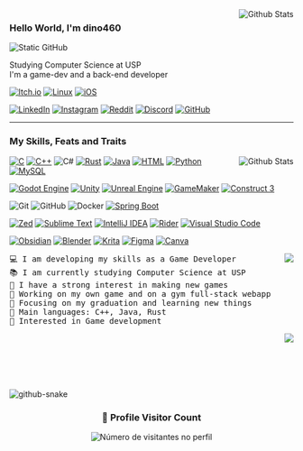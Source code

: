 <img href="https://github.com/dino460" align='right' src="https://github-readme-stats.vercel.app/api?username=dino460&theme=dark&hide_border=false&include_all_commits=true&show_icons=true" alt="Github Stats" />

### Hello World, I'm dino460

<img src="https://img.shields.io/static/v1?label=Overview&message=dino460&theme=dark&style=for-the-badge&logo=GitHub&link=https://github.com/dino460" alt="Static GitHub" />
<p>Studying Computer Science at USP<br/> I'm a game-dev and a back-end developer</p>

[![Itch.io](https://img.shields.io/badge/itch.io-%23FF0B34.svg?logo=Itch.io&logoColor=white)](https://dino460.itch.io/)
[![Linux](https://img.shields.io/badge/Linux-FCC624?logo=linux&logoColor=black)](#)
[![iOS](https://img.shields.io/badge/iOS-000000?&logo=apple&logoColor=white)](#)

[![LinkedIn](https://custom-icon-badges.demolab.com/badge/LinkedIn-0A66C2?logo=linkedin-white&logoColor=fff)](www.linkedin.com/in/raphael-zoega-cali-gomes)
[![Instagram](https://img.shields.io/badge/Instagram-%23E4405F.svg?logo=Instagram&logoColor=white)](https://www.instagram.com/the_dino460/)
[![Reddit](https://img.shields.io/badge/Reddit-FF4500?logo=reddit&logoColor=white)](https://www.reddit.com/user/dino460)
[![Discord](https://img.shields.io/badge/Discord-%235865F2.svg?&logo=discord&logoColor=white)](https://discordapp.com/users/dino460)
[![GitHub](https://img.shields.io/github/followers/dino460?label=follow&style=social)](https://github.com/dino460)

---
### My Skills, Feats and Traits
<img align="right" src="https://github-readme-stats.vercel.app/api/top-langs/?username=dino460&theme=dark&hide_border=false&include_all_commits=true&count_private=true&layout=compact" alt="Github Stats" />

[![C](https://img.shields.io/badge/C-00599C?logo=c&logoColor=white)](#)
[![C++](https://img.shields.io/badge/C++-%2300599C.svg?logo=c%2B%2B&logoColor=white)](#)
![C#](https://custom-icon-badges.demolab.com/badge/C%23-%23239120.svg?logo=cshrp&logoColor=white)
[![Rust](https://img.shields.io/badge/Rust-%23000000.svg?e&logo=rust&logoColor=white)](#)
[![Java](https://img.shields.io/badge/Java-%23ED8B00.svg?logo=openjdk&logoColor=white)](#)
[![HTML](https://img.shields.io/badge/HTML-%23E34F26.svg?logo=html5&logoColor=white)](#)
[![Python](https://img.shields.io/badge/Python-3776AB?logo=python&logoColor=fff)](#)
[![MySQL](https://img.shields.io/badge/MySQL-4479A1?logo=mysql&logoColor=fff)](#)

[![Godot Engine](https://img.shields.io/badge/Godot-%23FFFFFF.svg?logo=godot-engine)](#)
[![Unity](https://img.shields.io/badge/Unity-%23000000.svg?logo=unity&logoColor=white)](#)
[![Unreal Engine](https://img.shields.io/badge/Unreal%20Engine-%23313131.svg?logo=unrealengine&logoColor=white)](#)
[![GameMaker](https://img.shields.io/badge/GameMaker-000?logo=gamemaker&logoColor=fff)](#)
[![Construct 3](https://img.shields.io/badge/Construct%203-00FFDA?logo=construct3&logoColor=000&)](#)

![Git](https://img.shields.io/badge/-Git-333333?style=flat&logo=git)
![GitHub](https://img.shields.io/badge/-GitHub-333333?style=flat&logo=github)
![Docker](https://img.shields.io/badge/-Docker-333333?style=flat&logo=docker)
[![Spring Boot](https://img.shields.io/badge/Spring%20Boot-6DB33F?logo=springboot&logoColor=fff)](#)

[![Zed](https://img.shields.io/badge/Zed-white?logo=zedindustries&logoColor=084CCF)](#)
[![Sublime Text](https://img.shields.io/badge/Sublime%20Text-%23575757.svg?logo=sublime-text&logoColor=important)](#)
[![IntelliJ IDEA](https://img.shields.io/badge/IntelliJIDEA-000000.svg?logo=intellij-idea&logoColor=white)](#)
[![Rider](https://img.shields.io/badge/Rider-000?logo=rider&logoColor=fff)](#)
[![Visual Studio Code](https://custom-icon-badges.demolab.com/badge/Visual%20Studio%20Code-0078d7.svg?logo=vsc&logoColor=white)](#)

[![Obsidian](https://img.shields.io/badge/Obsidian-%23483699.svg?&logo=obsidian&logoColor=white)](#)
[![Blender](https://img.shields.io/badge/Blender-%23F5792A.svg?logo=blender&logoColor=white)](#)
[![Krita](https://img.shields.io/badge/Krita-203759?logo=krita&logoColor=EEF37B)](#)
[![Figma](https://img.shields.io/badge/Figma-F24E1E?logo=figma&logoColor=white)](#)
[![Canva](https://img.shields.io/badge/Canva-%2300C4CC.svg?&logo=Canva&logoColor=white)](#)

<img align='right' src="https://github-readme-stats.vercel.app/api/pin/?username=dino460&repo=scheduled-npc-interaction-system&theme=dark">
<pre align='left'>
💻 I am developing my skills as a Game Developer
📚 I am currently studying Computer Science at USP
📝 I have a strong interest in making new games
🔭 Working on my own game and on a gym full-stack webapp
🌱 Focusing on my graduation and learning new things
🌟 Main languages: C++, Java, Rust
🚩 Interested in Game development
</pre> <img align='right' src="https://github-readme-stats.vercel.app/api/pin/?username=dino460&repo=Synchronicity&theme=dark">
<p><br/><br/><br/><br/><br/></p>

<picture>
  <source media="(prefers-color-scheme: dark)" srcset="https://raw.githubusercontent.com/dino460/dino460/output/github-contribution-grid-snake-dark.svg" />
  <source media="(prefers-color-scheme: dark)" srcset="https://raw.githubusercontent.com/dino460/dino460/output/github-contribution-grid-snake.svg" />
  <img alt="github-snake" src="github-snake.svg" />
</picture>

<!-- PROFILE VISITOR COUNT -->
<div align="center">
    <h3><b>📍 Profile Visitor Count</b></h3>
</div>

<p align="center">
    <img
        src="https://profile-counter.glitch.me/dino460/count.svg"    
        alt="Número de visitantes no perfil"
    />
</p>
